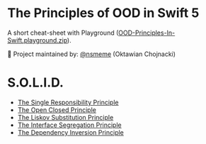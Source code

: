 
The Principles of OOD in Swift 5
================================

A short cheat-sheet with Playground ([OOD-Principles-In-Swift.playground.zip](https://raw.githubusercontent.com/ochococo/OOD-Principles-In-Swift/master/OOD-Principles-In-Swift.playground.zip)).

👷 Project maintained by: [@nsmeme](http://twitter.com/nsmeme) (Oktawian Chojnacki)

S.O.L.I.D.
==========

* [The Single Responsibility Principle](#-the-single-responsibility-principle)
* [The Open Closed Principle](#-the-open-closed-principle)
* [The Liskov Substitution Principle](#-the-liskov-substitution-principle)
* [The Interface Segregation Principle](#-the-interface-segregation-principle)
* [The Dependency Inversion Principle](#-the-dependency-inversion-principle)
